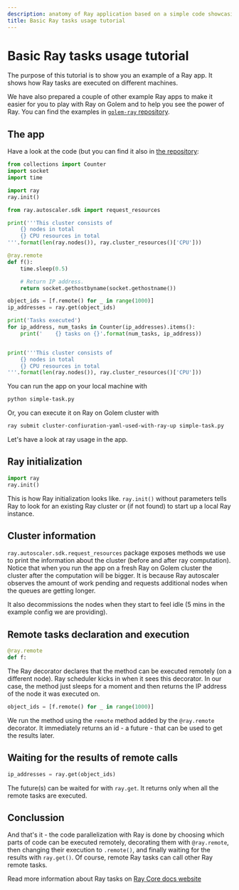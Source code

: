 ```yaml
---
description: anatomy of Ray application based on a simple code showcasing Ray tasks
title: Basic Ray tasks usage tutorial 
---
```


# Basic Ray tasks usage tutorial

The purpose of this tutorial is to show you an example of a Ray app. It shows how Ray tasks are executed on different machines.

We have also prepared a couple of other example Ray apps to make it easier for you to play with Ray on Golem and to help you see the power of Ray.
You can find the examples in [`golem-ray` repository](https://github.com/golemfactory/golem-ray/tree/mateusz/docs/examples).


## The app

Have a look at the code (but you can find it also in [the repository](https://github.com/golemfactory/golem-ray/blob/mateusz/docs/examples/simple-task.py):
```python
from collections import Counter
import socket
import time

import ray
ray.init()

from ray.autoscaler.sdk import request_resources

print('''This cluster consists of
    {} nodes in total
    {} CPU resources in total
'''.format(len(ray.nodes()), ray.cluster_resources()['CPU']))

@ray.remote
def f():
    time.sleep(0.5)

    # Return IP address.
    return socket.gethostbyname(socket.gethostname())

object_ids = [f.remote() for _ in range(1000)]
ip_addresses = ray.get(object_ids)

print('Tasks executed')
for ip_address, num_tasks in Counter(ip_addresses).items():
    print('    {} tasks on {}'.format(num_tasks, ip_address))


print('''This cluster consists of
    {} nodes in total
    {} CPU resources in total
'''.format(len(ray.nodes()), ray.cluster_resources()['CPU']))
```

You can run the app on your local machine with
```bash
python simple-task.py
```

Or, you can execute it on Ray on Golem cluster with
```bash
ray submit cluster-confiuration-yaml-used-with-ray-up simple-task.py
```

Let's have a look at ray usage in the app.

## Ray initialization

```python
import ray
ray.init()
```

This is how Ray initialization looks like. `ray.init()` without parameters tells Ray to look for an existing Ray cluster or (if not found) to start up a local Ray instance.


## Cluster information

`ray.autoscaler.sdk.request_resources` package exposes methods we use to print the information about the cluster (before and after ray computation).
Notice that when you run the app on a fresh Ray on Golem cluster the cluster after the computation will be bigger.
It is because Ray autoscaler observes the amount of work pending and requests additional nodes when the queues are getting longer.

It also decommissions the nodes when they start to feel idle (5 mins in the example config we are providing).

## Remote tasks declaration and execution

```python
@ray.remote
def f:
```

The Ray decorator declares that the method can be executed remotely (on a different node). Ray scheduler kicks in when it sees this decorator.
In our case, the method just sleeps for a moment and then returns the IP address of the node it was executed on.

```python
object_ids = [f.remote() for _ in range(1000)]
```

We run the method using the `remote` method added by the `@ray.remote` decorator. It immediately returns an id - a future - that can be used to get the results later.

## Waiting for the results of remote calls

```python
ip_addresses = ray.get(object_ids)
```

The future(s) can be waited for with `ray.get`. It returns only when all the remote tasks are executed.


## Conclussion

And that's it - the code parallelization with Ray is done by choosing which parts of code can be executed remotely, decorating them with `@ray.remote`, then changing their execution to `.remote()`, and finally waiting for the results with `ray.get()`. Of course, remote Ray tasks can call other Ray remote tasks.

Read more information about Ray tasks on [Ray Core docs website](https://docs.ray.io/en/latest/ray-core/walkthrough.html)

